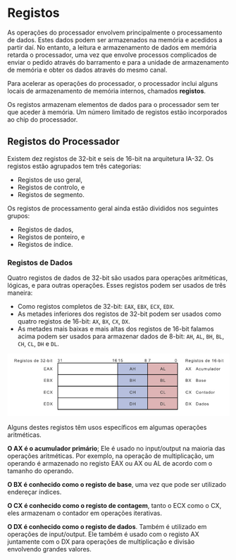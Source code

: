 # Registos

As operações do processador envolvem principalmente o processamento de dados. Estes dados podem ser armazenados na memória e acedidos a partir daí. No entanto, a leitura e armazenamento de dados em memória retarda o processador, uma vez que envolve processos complicados de enviar o pedido através do barramento e para a unidade de armazenamento de memória e obter os dados através do mesmo canal.

Para acelerar as operações do processador, o processador inclui alguns locais de armazenamento de memória internos, chamados **registos**.

Os registos armazenam elementos de dados para o processador sem ter que aceder à memória. Um número limitado de registos estão incorporados ao chip do processador.

## Registos do Processador

Existem dez registos de 32-bit e seis de 16-bit na arquitetura IA-32. Os registos estão agrupados tem três categorias:

* Registos de uso geral,
* Registos de controlo, e
* Registos de segmento.

Os registos de processamento geral ainda estão divididos nos seguintes grupos:

* Registos de dados,
* Registos de ponteiro, e
* Registos de índice.

### Registos de Dados

Quatro registos de dados de 32-bit são usados para operações aritméticas, lógicas, e para outras operações. Esses registos podem ser usados de três maneira:

* Como registos completos de 32-bit: `EAX`, `EBX`, `ECX`, `EDX`.
* As metades inferiores dos registos de 32-bit podem ser usados como quatro registos de 16-bit: `AX`, `BX`, `CX`, `DX`.
* As metades mais baixas e mais altas dos registos de 16-bit falamos acima podem ser usados para armazenar dados de 8-bit: `AH`, `AL`, `BH`, `BL`, `CH`, `CL`, `DH` e `DL`.

![Registos](./imgs/registos.jpg)

Alguns destes registos têm usos específicos em algumas operações aritméticas.

**O AX é o acumulador primário**; Ele é usado no input/output na maioria das operações aritméticas. Por exemplo, na operação de multiplicação, um operando é armazenado no registo EAX ou AX ou AL de acordo com o tamanho do operando.

**O BX é conhecido como o registo de base**, uma vez que pode ser utilizado endereçar índices.

**O CX é conhecido como o registo de contagem**, tanto o ECX como o CX, eles armazenam o contador em operações iterativas.

**O DX é conhecido como o registo de dados**. Também é utilizado em operações de input/output. Ele também é usado com o registo AX juntamente com o DX para operações de multiplicação e divisão envolvendo grandes valores.






